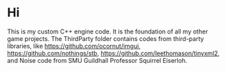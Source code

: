 # Hi
This is my custom C++ engine code. It is the foundation of all my other game projects. The ThirdParty folder contains codes from third-party libraries, like https://github.com/ocornut/imgui, https://github.com/nothings/stb, https://github.com/leethomason/tinyxml2, and Noise code from SMU Guildhall Professor Squirrel Eiserloh.
